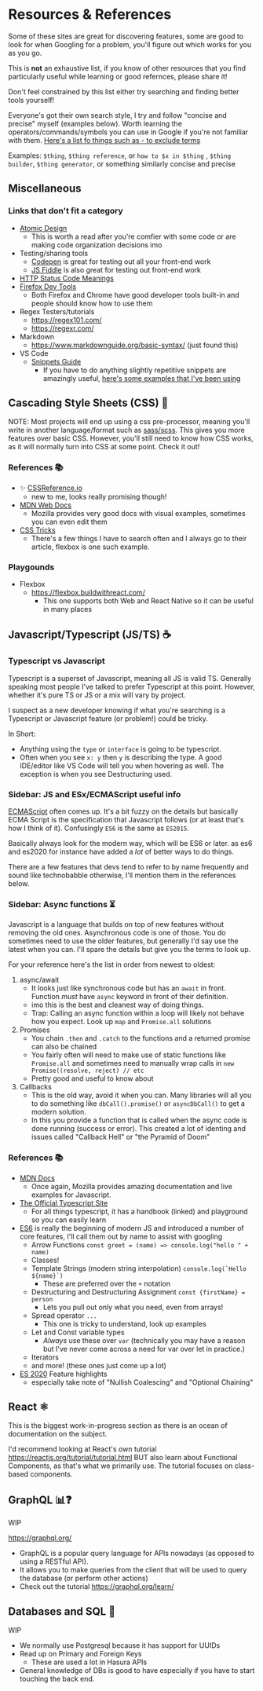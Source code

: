 # Resources & References

Some of these sites are great for discovering features, some are good to look for when Googling for a problem, you'll figure out which works for you as you go.

This is **not** an exhaustive list, if you know of other resources that you find particularly useful while learning or good refernces, please share it!

Don't feel constrained by this list either try searching  and finding better tools yourself! 


Everyone's got their own search style, I try and follow "concise and precise" myself (examples below). Worth learning the operators/commands/symbols you can use in Google if you're not familiar with them. [Here's a list fo things such as - to exclude terms](https://www.makeuseof.com/tag/best-google-search-tips-pdf/)

Examples: `$thing`, `$thing reference`, or `how to $x in $thing` ,  `$thing builder`, `$thing generator`, or something similarly concise and precise 


## Miscellaneous

### Links that don't fit a category
- [Atomic Design](https://bradfrost.com/blog/post/atomic-web-design/)
	- This is worth a read after you're comfier with some code or are making code organization decisions imo
-  Testing/sharing tools
	- [Codepen](https://codepen.io/) is great for testing out all your front-end work
	- [JS Fiddle](https://jsfiddle.net/) is also great for testing out front-end work
- [HTTP Status Code Meanings](https://httpstatuses.com/)
- [Firefox Dev Tools](https://developer.mozilla.org/en-US/docs/Learn/Common_questions/What_are_browser_developer_tools)
	- Both Firefox and Chrome have good developer tools built-in and people should know how to use them
-  Regex Testers/tutorials
	-  https://regex101.com/
	-  https://regexr.com/
-  Markdown
	-  https://www.markdownguide.org/basic-syntax/ (just found this)
-  VS Code
	-  [Snippets Guide]( https://www.freecodecamp.org/news/definitive-guide-to-snippets-visual-studio-code/)
		-  If you have to do anything slightly repetitive snippets are amazingly useful, [here's some examples that I've been using](https://github.com/James-Firth/dot_files/blob/master/.config/Code/User/snippets/javascript.json)



## Cascading Style Sheets (CSS) 🎨

NOTE: Most projects will end up using a css pre-processor, meaning you'll write in another language/format such as [sass/scss](https://sass-lang.com/guide). This gives you more features over basic CSS. However, you'll still need to know how CSS works, as it will normally turn into CSS at some point. Check it out!

### References 📚

- ✨ [CSSReference.io](https://cssreference.io/) 
	- new to me, looks really promising though!
- [MDN Web Docs](https://developer.mozilla.org/en-US/docs/Web/CSS/Reference)
	- Mozilla provides very good docs with visual examples, sometimes you can even edit them
- [CSS Tricks](https://css-tricks.com/)
	- There's a few things I have to search often and I always go to their article, flexbox is one such example. 

### Playgounds

- Flexbox
	- https://flexbox.buildwithreact.com/
		- This one supports both Web and React Native so it can be useful in many places

## Javascript/Typescript (JS/TS) ☕️


### Typescript vs Javascript
Typescript is a superset of Javascript, meaning all JS is valid TS. Generally speaking most people I've talked to prefer Typescript at this point. However, whether it's pure TS or JS or a mix will vary by project.

I suspect as a new developer knowing if what you're searching is a Typescript or Javascript feature (or problem!) could be tricky.

In Short:
- Anything using the `type` or `interface` is going to be typescript.
- Often when you see `x: y` then `y` is describing the type. A good IDE/editor like VS Code will tell you when hovering as well. The exception is when you see Destructuring used.

### Sidebar: JS and ESx/ECMAScript useful info

[ECMAScript](https://en.wikipedia.org/wiki/ECMAScript) often comes up. It's a bit fuzzy on the details but basically ECMA Script is the specification that Javascript follows (or at least that's how I think of it). Confusingly `ES6` is the same as `ES2015`.

Basically always look for the modern way, which will be ES6 or later. as es6 and es2020 for instance have added a _lot_ of better ways to do things. 

There are a few features that devs tend to refer to by name frequently and sound like technobabble otherwise, I'll mention them in the references below.

### Sidebar: Async functions ⏳

Javascript is a language that builds on top of new features without removing the old ones. Asynchronous code is one of those. You do sometimes need to use the older features, but generally I'd say use the latest when you can. I'll spare the details but give you the terms to look up.

For your reference here's the list in order from newest to oldest:

1. async/await
	- It looks just like synchronous code but has an `await` in front. Function _must_ have `async` keyword in front of their definition.
	- imo this is the best and cleanest way of doing things.
	- Trap: Calling an async function within a loop will likely not behave how you expect. Look up `map` and `Promise.all` solutions
2. Promises
	- You chain `.then` and `.catch` to the functions and a returned promise can also be chained
	- You fairly often will need to make use of static functions like `Promise.all` and sometimes need to manually wrap calls in `new Promise((resolve, reject) // etc`
	- Pretty good and useful to know about
3. Callbacks
	- This is the old way, avoid it when you can. Many libraries will all you to do something like `dbCall().promise()` or `asyncDbCall()` to get a modern solution.
	- In this you provide a function that is called when the async code is done running (success or error). This created a lot of identing and issues called "Callback Hell" or "the Pyramid of Doom"
	

### References 📚

- [MDN Docs](https://developer.mozilla.org/en-US/docs/Web/JavaScript)
	- Once again, Mozilla provides amazing documentation and live examples for Javascript. 
- [The Official Typescript Site](https://www.typescriptlang.org/docs/handbook/intro.html)
	- For all things typescript, it has a handbook (linked) and playground so you can easily learn
- [ES6](https://github.com/lukehoban/es6features) is really the beginning of modern JS and introduced a number of core features, I'll call them out by name to assist with googling
	- Arrow Functions `const greet = (name) => console.log("hello " + name)`
	- Classes!
	- Template Strings (modern string interpolation) ```console.log(`Hello ${name}`)``` 
		- These are preferred over the `+` notation
	- Destructuring and Destructuring Assignment  `const {firstName} = person`
		- Lets you pull out only what you need, even from arrays!
	- Spread operator `...` 
		- This one is tricky to understand, look up examples
	- Let and Const variable types
		- _Always_ use these over `var` (technically you may have a reason but I've never come across a need for var over let in practice.)
	- Iterators
	- and more! (these ones just come up a lot)
- [ES 2020](https://www.freecodecamp.org/news/javascript-new-features-es2020/) Feature highlights
	- especially take note of "Nullish Coalescing" and "Optional Chaining"

## React :atom_symbol:

This is the biggest work-in-progress section as there is an ocean of documentation on the subject.

I'd recommend looking at React's own tutorial https://reactjs.org/tutorial/tutorial.html BUT also learn about Functional Components, as that's what we primarily use. The tutorial focuses on class-based components.



## GraphQL :bar_chart::question:

WIP

 https://graphql.org/

* GraphQL is a popular query language for APIs nowadays (as opposed to using a RESTful API).
* It allows you to make queries from the client that will be used to query the database (or perform other actions)
* Check out the tutorial https://graphql.org/learn/

## Databases and SQL :minidisc:

WIP

* We normally use Postgresql because it has support for UUIDs
* Read up on Primary and Foreign Keys
  * These are used a lot in Hasura APIs
* General knowledge of DBs is good to have especially if you have to start touching the back end.
